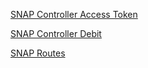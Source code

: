 [SNAP Controller Access Token](https://github.com/juruket1k/ci-snap-example/tree/master/app/Controllers/snap/AccessToken.php)

[SNAP Controller Debit](https://github.com/juruket1k/ci-snap-example/tree/master/app/Controllers/snap/Debit.php)

[SNAP Routes](https://github.com/juruket1k/ci-snap-example/tree/master/app/Config/Routes.php?plain=1#L25-L26)
